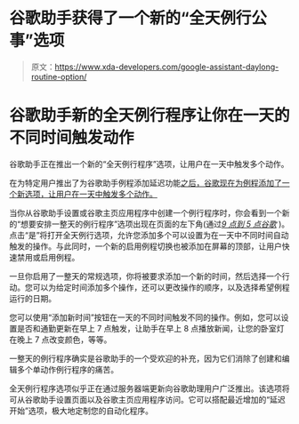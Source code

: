 # 谷歌助手获得了一个新的“全天例行公事”选项

> 原文：<https://www.xda-developers.com/google-assistant-daylong-routine-option/>

# 谷歌助手新的全天例行程序让你在一天的不同时间触发动作

谷歌助手正在推出一个新的“全天例行程序”选项，让用户在一天中触发多个动作。

在为特定用户推出了为谷歌助手例程添加延迟功能[之后，谷歌现在为例程添加了一个新选项，让用户在一天中触发多个动作。](https://www.xda-developers.com/google-assistant-routines-delay/)

当你从谷歌助手设置或谷歌主页应用程序中创建一个例行程序时，你会看到一个新的“想要安排一整天的例行程序”选项出现在页面的左下角(通过[*9 点到 5 点谷歌*](https://9to5google.com/2021/08/27/google-assistant-daylong-routines/) )。点击“是”将打开全天例行选项，允许您添加多个可以设置为在一天中不同时间自动触发的操作。与此同时，一个新的启用例程切换也被添加在屏幕的顶部，让用户快速禁用或启用例程。

一旦你启用了一整天的常规选项，你将被要求添加一个新的时间，然后选择一个行动。您可以为给定时间添加多个操作，还可以更改操作的顺序，以及选择希望例程运行的日期。

您可以使用“添加新时间”按钮在一天的不同时间触发不同的操作。例如，您可以设置是否和通勤更新在早上 7 点触发，让助手在早上 8 点播放新闻，让您的卧室灯在晚上 7 点改变颜色，等等。

一整天的例行程序确实是谷歌助手的一个受欢迎的补充，因为它们消除了创建和编辑多个单动作例行程序的痛苦。

全天例行程序选项似乎正在通过服务器端更新向谷歌助理用户广泛推出。该选项将可从谷歌助手设置页面以及谷歌主页应用程序访问。它可以搭配最近增加的“延迟开始”选项，极大地定制您的自动化程序。